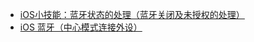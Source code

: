 * [iOS小技能：蓝牙状态的处理（蓝牙关闭及未授权的处理）](https://juejin.cn/post/7030260022554656804)
* [iOS 蓝牙（中心模式连接外设）](https://juejin.cn/post/7129891777783267342)